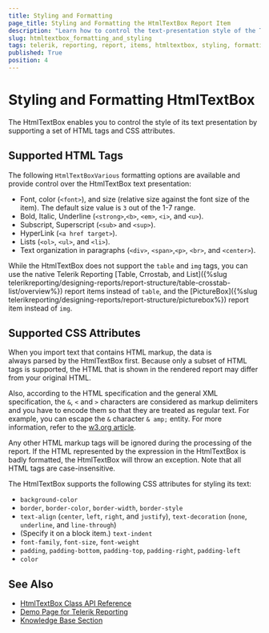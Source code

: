 ```yaml
---
title: Styling and Formatting
page_title: Styling and Formatting the HtmlTextBox Report Item
description: "Learn how to control the text-presentation style of the Telerik Reporting HtmlTextBox report item, and which HTML tags and CSS attributes are supported."
slug: htmltextbox_formatting_and_styling
tags: telerik, reporting, report, items, htmltextbox, styling, formatting, html, tags, css, attributes 
published: True
position: 4
---
```


# Styling and Formatting HtmlTextBox

The HtmlTextBox enables you to control the style of its text presentation by supporting a set of HTML tags and CSS attributes.

## Supported HTML Tags

The following `HtmlTextBoxVarious` formatting options are available and provide control over the HtmlTextBox text presentation:

* Font, color (`<font>`), and size (relative size against the font size of the item). The default size value is `3` out of the 1-7 range.
* Bold, Italic, Underline (`<strong>`,`<b>`, `<em>`, `<i>`, and `<u>`).
* Subscript, Superscript (`<sub>` and `<sup>`).
* HyperLink (`<a href target>`).
* Lists (`<ol>`, `<ul>`, and `<li>`).
* Text organization in paragraphs (`<div>`, `<span>`,`<p>`, `<br>`, and `<center>`).

While the HtmlTextBox does not support the `table` and `img` tags, you can use the native Telerik Reporting [Table, Crrostab, and List]({%slug telerikreporting/designing-reports/report-structure/table-crosstab-list/overview%}) report items instead of `table`, and the [PictureBox]({%slug telerikreporting/designing-reports/report-structure/picturebox%}) report item instead of `img`.

## Supported CSS Attributes

When you import text that contains HTML markup, the data is always parsed by the HtmlTextBox first. Because only a subset of HTML tags is supported, the HTML that is shown in the rendered report may differ from your original HTML.

Also, according to the HTML specification and the general XML specification, the `&`, `<` and `>` characters are considered as markup delimiters and you have to encode them so that they are treated as regular text. For example, you can escape the `&` character `& amp;` entity. For more information, refer to the [w3.org article](http://www.w3.org/TR/REC-xml/#syntax).

Any other HTML markup tags will be ignored during the processing of the report. If the HTML represented by the expression in the HtmlTextBox is badly formatted, the HtmlTextBox will throw an exception. Note that all HTML tags are case-insensitive.

The HtmlTextBox supports the following CSS attributes for styling its text:

* `background-color`
* `border`, `border-color`, `border-width`, `border-style`
* `text-align` (`center`, `left`, `right`, and `justify`), `text-decoration` (`none`, `underline`, and `line-through`)
* (Specify it on a block item.) `text-indent`
* `font-family`, `font-size`, `font-weight`
* `padding`, `padding-bottom`, `padding-top`, `padding-right`, `padding-left`
* `color`

## See Also

* [HtmlTextBox Class API Reference](/api/telerik.reporting.htmltextbox)
* [Demo Page for Telerik Reporting](https://demos.telerik.com/reporting)
* [Knowledge Base Section](/knowledge-base)
